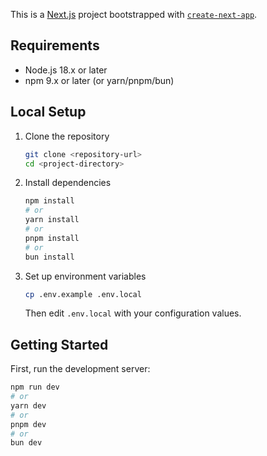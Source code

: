 This is a [Next.js](https://nextjs.org) project bootstrapped with [`create-next-app`](https://nextjs.org/docs/app/api-reference/cli/create-next-app).

## Requirements

- Node.js 18.x or later
- npm 9.x or later (or yarn/pnpm/bun)

## Local Setup

1. Clone the repository

   ```bash
   git clone <repository-url>
   cd <project-directory>
   ```

2. Install dependencies

   ```bash
   npm install
   # or
   yarn install
   # or
   pnpm install
   # or
   bun install
   ```

3. Set up environment variables
   ```bash
   cp .env.example .env.local
   ```
   Then edit `.env.local` with your configuration values.

## Getting Started

First, run the development server:

```bash
npm run dev
# or
yarn dev
# or
pnpm dev
# or
bun dev
```
